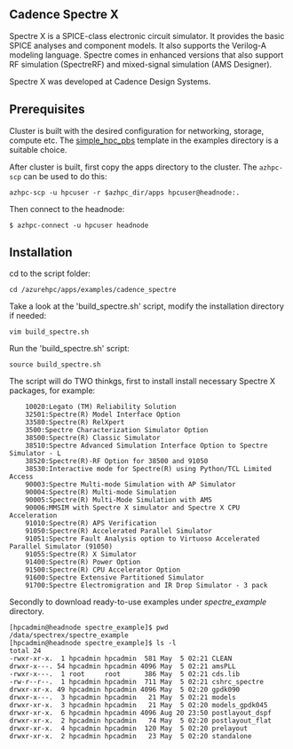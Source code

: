 ## Cadence Spectre X

Spectre X is a SPICE-class electronic circuit simulator. It provides the basic SPICE analyses and component models. It also supports the Verilog-A modeling language. Spectre comes in enhanced versions that also support RF simulation (SpectreRF) and mixed-signal simulation (AMS Designer).

Spectre X was developed at Cadence Design Systems.

## Prerequisites

Cluster is built with the desired configuration for networking, storage, compute etc. The [simple_hpc_pbs](https://github.com/Azure/azurehpc/tree/eda/examples/simple_hpc_pbs) template in the examples directory is a suitable choice.

After cluster is built, first copy the apps directory to the cluster.  The `azhpc-scp` can be used to do this:

```
azhpc-scp -u hpcuser -r $azhpc_dir/apps hpcuser@headnode:.
```

Then connect to the headnode:
```
$ azhpc-connect -u hpcuser headnode
```

## Installation

cd to the script folder:
```
cd /azurehpc/apps/examples/cadence_spectre
```

Take a look at the 'build_spectre.sh' script, modify the installation directory if needed:
```
vim build_spectre.sh
```

Run the 'build_spectre.sh' script:
```
source build_spectre.sh
```
The script will do TWO thinkgs, first to install install necessary Spectre X packages, for example:
```
    10020:Legato (TM) Reliability Solution
    32501:Spectre(R) Model Interface Option
    33580:Spectre(R) RelXpert
    3500:Spectre Characterization Simulator Option
    38500:Spectre(R) Classic Simulator
    38510:Spectre Advanced Simulation Interface Option to Spectre Simulator - L
    38520:Spectre(R)-RF Option for 38500 and 91050
    38530:Interactive mode for Spectre(R) using Python/TCL Limited Access
    90003:Spectre Multi-mode Simulation with AP Simulator
    90004:Spectre(R) Multi-mode Simulation
    90005:Spectre(R) Multi-Mode Simulation with AMS
    90006:MMSIM with Spectre X simulator and Spectre X CPU Acceleration
    91010:Spectre(R) APS Verification
    91050:Spectre(R) Accelerated Parallel Simulator
    91051:Spectre Fault Analysis option to Virtuoso Accelerated Parallel Simulator (91050)
    91055:Spectre(R) X Simulator
    91400:Spectre(R) Power Option
    91500:Spectre(R) CPU Accelerator Option
    91600:Spectre Extensive Partitioned Simulator
    91700:Spectre Electromigration and IR Drop Simulator - 3 pack
```
Secondly to download ready-to-use examples under *spectre_example* directory.
```
[hpcadmin@headnode spectre_example]$ pwd
/data/spectrex/spectre_example
[hpcadmin@headnode spectre_example]$ ls -l
total 24
-rwxr-xr-x.  1 hpcadmin hpcadmin  581 May  5 02:21 CLEAN
drwxr-x---. 54 hpcadmin hpcadmin 4096 May  5 02:21 amsPLL
-rwxr-x---.  1 root     root      386 May  5 02:21 cds.lib
-rw-r--r--.  1 hpcadmin hpcadmin  711 May  5 02:21 cshrc_spectre
drwxr-xr-x. 49 hpcadmin hpcadmin 4096 May  5 02:20 gpdk090
drwxr-x---.  3 hpcadmin hpcadmin   21 May  5 02:21 models
drwxr-xr-x.  3 hpcadmin hpcadmin   21 May  5 02:20 models_gpdk045
drwxr-xr-x.  6 hpcadmin hpcadmin 4096 Aug 20 23:50 postlayout_dspf
drwxr-xr-x.  2 hpcadmin hpcadmin   74 May  5 02:20 postlayout_flat
drwxr-xr-x.  4 hpcadmin hpcadmin  120 May  5 02:20 prelayout
drwxr-xr-x.  2 hpcadmin hpcadmin   23 May  5 02:20 standalone
```

